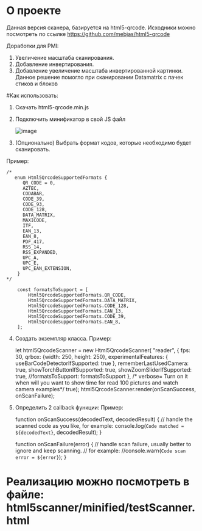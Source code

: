 # О проекте
Данная версия сканера, базируется на html5-qrcode. Исходники можно посмотреть по ссылке https://github.com/mebjas/html5-qrcode

Доработки для PMI: 
  1. Увеличение масштаба сканирования.
  2. Добавление инвертирования.
  3. Добавление увеличение масштаба инвертированной картинки.
Данное решение помогло при сканировании Datamatrix с пачек стиков и блоков

#Как использовать: 
1. Скачать html5-qrcode.min.js
2. Подключить минификатор в свой JS файл

   ![image](https://github.com/MaximSolomahin/html5scanner/assets/80065451/2ab06cdb-21cf-4ae2-9ca3-1a75719f931e)
   
3.  (Опционально) Выбрать формат кодов, которые необходимо будет сканировать.

Пример:

    /*
       enum Html5QrcodeSupportedFormats {
          QR_CODE = 0,
          AZTEC,
          CODABAR,
          CODE_39,
          CODE_93,
          CODE_128,
          DATA_MATRIX,
          MAXICODE,
          ITF,
          EAN_13,
          EAN_8,
          PDF_417,
          RSS_14,
          RSS_EXPANDED,
          UPC_A,
          UPC_E,
          UPC_EAN_EXTENSION,
        }
    */
    
    	const formatsToSupport = [
    		Html5QrcodeSupportedFormats.QR_CODE,
    		Html5QrcodeSupportedFormats.DATA_MATRIX,
    		Html5QrcodeSupportedFormats.CODE_128,
    		Html5QrcodeSupportedFormats.EAN_13,
    		Html5QrcodeSupportedFormats.CODE_39,
    		Html5QrcodeSupportedFormats.EAN_8,
    	];
     

4. Создать экземпляр класса. 
     Пример:

     let html5QrcodeScanner = new Html5QrcodeScanner(
    		"reader",
    		{
    			fps: 30,
    			qrbox: {width: 250, height: 250},
    			experimentalFeatures: {
    				useBarCodeDetectorIfSupported: true
    			},
    			rememberLastUsedCamera: true,
    			showTorchButtonIfSupported: true,
    			showZoomSliderIfSupported: true,
    			//formatsToSupport: formatsToSupport
    		},
    		/* verbose=  Turn on it when will you want to show time for read 100 pictures and watch camera examples*/ true);
    	html5QrcodeScanner.render(onScanSuccess, onScanFailure);

5. Определить 2 callback функции:
     Пример:

      function onScanSuccess(decodedText, decodedResult) {
        // handle the scanned code as you like, for example:
        console.log(`Code matched = ${decodedText}`, decodedResult);
   }
    
   function onScanFailure(error) {
    		// handle scan failure, usually better to ignore and keep scanning.
    		// for example:
    		//console.warn(`Code scan error = ${error}`);
   }

 # Реализацию можно посмотреть в файле: html5scanner/minified/testScanner.html

